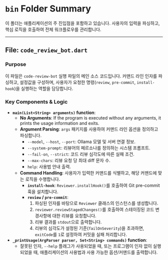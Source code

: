 # `bin` Folder Summary

이 폴더는 애플리케이션의 주 진입점을 포함하고 있습니다. 사용자의 입력을 파싱하고, 핵심 로직을 호출하여 전체 워크플로우를 관리합니다.

---

## File: `code_review_bot.dart`

### Purpose

이 파일은 `code-review-bot` 실행 파일의 메인 소스 코드입니다. 커맨드 라인 인자를 파싱하고, 설정값을 구성하며, 사용자가 요청한 명령(`review`, `pre-commit`, `install-hook`)을 실행하는 역할을 담당합니다.

### Key Components & Logic

- **`main(List<String> arguments)` function**:
  - **No Arguments**: If the program is executed without any arguments, it prints the usage information and exits.
  - **Argument Parsing**: `args` 패키지를 사용하여 커맨드 라인 옵션을 정의하고 파싱합니다.
    - `--model`, `--host`, `--port`: Ollama 모델 및 서버 연결 정보.
    - `--system-prompt`: 리뷰어의 페르소나를 정의하는 시스템 프롬프트.
    - `--fail-on`, `--strict`: 코드 리뷰 심각도에 따른 실패 조건.
    - `--max-chars`: 리뷰 요청 당 최대 diff 문자 수.
    - `help`: 사용법 안내 출력.
  - **Command Handling**: 사용자가 입력한 커맨드를 식별하고, 해당 커맨드에 맞는 로직을 수행합니다.
    - **`install-hook`**: `Reviewer.installHook()`를 호출하여 Git pre-commit 훅을 설치합니다.
    - **`review` / `pre-commit`**:
      1. 파싱된 인자를 바탕으로 `Reviewer` 클래스의 인스턴스를 생성합니다.
      2. `reviewer.reviewStagedChanges()`를 호출하여 스테이징된 코드 변경사항에 대한 리뷰를 요청합니다.
      3. 리뷰 결과를 `stdout`으로 출력합니다.
      4. 리뷰의 심각도가 설정된 기준(`failOnSeverity`)을 초과하면, `exitCode`를 `1`로 설정하여 커밋을 실패 처리합니다.
- **`_printUsage(ArgParser parser, Set<String> commands)` function**:
  - 잘못된 인자, `--help` 플래그가 사용되었을 때, 또는 프로그램이 인자 없이 실행되었을 때, 애플리케이션의 사용법과 사용 가능한 옵션/커맨드를 출력합니다.